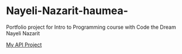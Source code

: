 # Nayeli-Nazarit-haumea-
Portfolio project for Intro to Programming course with Code the Dream
Nayeli Nazarit 

[My API Project](https://github.com/NayeTheCoder/Coffee.Api)

